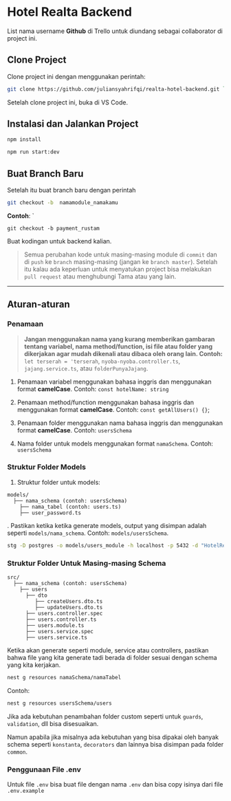 # Hotel Realta Backend

List nama username **Github** di Trello untuk diundang sebagai collaborator di project ini.

## Clone Project

Clone project ini dengan menggunakan perintah:

```bash
git clone https://github.com/juliansyahrifqi/realta-hotel-backend.git ``
```

Setelah clone project ini, buka di VS Code.

## Instalasi dan Jalankan Project

```bash
npm install

npm run start:dev
```

## Buat Branch Baru

Setelah itu buat branch baru dengan perintah

```bash
git checkout -b  namamodule_namakamu
```

**Contoh**: `

```
git checkout -b payment_rustam
```

Buat kodingan untuk backend kalian.

> Semua perubahan kode untuk masing-masing module di `commit` dan di `push` ke `branch` masing-masing (jangan ke `branch master`).
> Setelah itu kalau ada keperluan untuk menyatukan project bisa melakukan `pull request` atau menghubungi Tama atau yang lain.

---

## Aturan-aturan

### Penamaan

> **Jangan menggunakan nama yang kurang memberikan gambaran tentang variabel, nama method/function, isi file atau folder yang dikerjakan agar mudah dikenali atau dibaca oleh orang lain. Contoh:** `let terserah = 'terserah`, `nyoba-nyoba.controller.ts`, `jajang.service.ts`, atau `folderPunyaJajang`.

1. Penamaan variabel menggunakan bahasa inggris dan menggunakan format **camelCase**.
   Contoh: `const hotelName: string`

2. Penamaan method/function menggunakan bahasa inggris dan menggunakan format **camelCase**.
   Contoh: `const getAllUsers() {}`;

3. Penamaan folder menggunakan nama bahasa inggris dan menggunakan format **camelCase**.
   Contoh: `usersSchema`

4. Nama folder untuk models menggunakan format `namaSchema`.
   Contoh: `usersSchema`

### Struktur Folder Models

1. Struktur folder untuk models:

```
models/
  ├── nama_schema (contoh: usersSchema)
    ├── nama_tabel (contoh: users.ts)
    ├── user_password.ts
```

. Pastikan ketika ketika generate models, output yang disimpan adalah seperti `models/nama_schema`. Contoh: `models/usersSchema`.

```bash
stg -D postgres -o models/users_module -h localhost -p 5432 -d "HotelRealtaDB" -u postgres -x "your_password" --indices --associations-file association.csv --clean
```

### Struktur Folder Untuk Masing-masing Schema

```
src/
  ├── nama_schema (contoh: usersSchema)
    ├── users
      ├── dto
         ├── createUsers.dto.ts
         ├── updateUsers.dto.ts
      ├── users.controller.spec
      ├── users.controller.ts
      ├── users.module.ts
      ├── users.service.spec
      ├── users.service.ts
```

Ketika akan generate seperti module, service atau controllers, pastikan bahwa file yang kita generate tadi berada di folder sesuai dengan schema yang kita kerjakan.

```bash
nest g resources namaSchema/namaTabel
```

Contoh:

```bash
nest g resources usersSchema/users
```

Jika ada kebutuhan penambahan folder custom seperti untuk `guards`, `validation`, dll bisa disesuaikan.

Namun apabila jika misalnya ada kebutuhan yang bisa dipakai oleh banyak schema seperti `konstanta`, `decorators` dan lainnya bisa disimpan pada folder `common`.

### Penggunaan File .env

Untuk file `.env` bisa buat file dengan nama `.env` dan bisa copy isinya dari file `.env.example`

